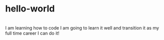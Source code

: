 # hello-world
<br>
I am learning how to code
I am going to learn it well and transition it as my full time career
I can do it!
